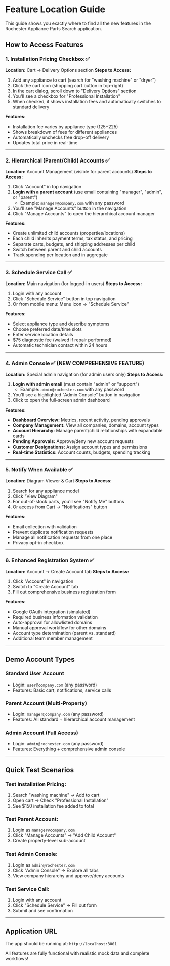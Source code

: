 # Feature Location Guide

This guide shows you exactly where to find all the new features in the Rochester Appliance Parts Search application.

## How to Access Features

### 1. **Installation Pricing Checkbox** ✅
**Location:** Cart → Delivery Options section
**Steps to Access:**
1. Add any appliance to cart (search for "washing machine" or "dryer")
2. Click the cart icon (shopping cart button in top-right)
3. In the cart dialog, scroll down to "Delivery Options" section
4. You'll see a checkbox for "Professional Installation"
5. When checked, it shows installation fees and automatically switches to standard delivery

**Features:**
- Installation fee varies by appliance type ($125-$225)
- Shows breakdown of fees for different appliances
- Automatically unchecks free drop-off delivery
- Updates total price in real-time

---

### 2. **Hierarchical (Parent/Child) Accounts** ✅
**Location:** Account Management (visible for parent accounts)
**Steps to Access:**
1. Click "Account" in top navigation
2. **Login with a parent account** (use email containing "manager", "admin", or "parent")
   - Example: `manager@company.com` with any password
3. You'll see "Manage Accounts" button in the navigation
4. Click "Manage Accounts" to open the hierarchical account manager

**Features:**
- Create unlimited child accounts (properties/locations)
- Each child inherits payment terms, tax status, and pricing
- Separate carts, budgets, and shipping addresses per child
- Switch between parent and child accounts
- Track spending per location and in aggregate

---

### 3. **Schedule Service Call** ✅
**Location:** Main navigation (for logged-in users)
**Steps to Access:**
1. Login with any account
2. Click "Schedule Service" button in top navigation
3. Or from mobile menu: Menu icon → "Schedule Service"

**Features:**
- Select appliance type and describe symptoms
- Choose preferred date/time slots
- Enter service location details
- $75 diagnostic fee (waived if repair performed)
- Automatic technician contact within 24 hours

---

### 4. **Admin Console** ✅ (NEW COMPREHENSIVE FEATURE)
**Location:** Special admin navigation (for admin users only)
**Steps to Access:**
1. **Login with admin email** (must contain "admin" or "support")
   - Example: `admin@rochester.com` with any password
2. You'll see a highlighted "Admin Console" button in navigation
3. Click to open the full-screen admin dashboard

**Features:**
- **Dashboard Overview:** Metrics, recent activity, pending approvals
- **Company Management:** View all companies, domains, account types
- **Account Hierarchy:** Manage parent/child relationships with expandable cards
- **Pending Approvals:** Approve/deny new account requests
- **Customer Designations:** Assign account types and permissions
- **Real-time Statistics:** Account counts, budgets, spending tracking

---

### 5. **Notify When Available** ✅
**Location:** Diagram Viewer & Cart
**Steps to Access:**
1. Search for any appliance model
2. Click "View Diagram" 
3. For out-of-stock parts, you'll see "Notify Me" buttons
4. Or access from Cart → "Notifications" button

**Features:**
- Email collection with validation
- Prevent duplicate notification requests
- Manage all notification requests from one place
- Privacy opt-in checkbox

---

### 6. **Enhanced Registration System** ✅
**Location:** Account → Create Account tab
**Steps to Access:**
1. Click "Account" in navigation
2. Switch to "Create Account" tab
3. Fill out comprehensive business registration form

**Features:**
- Google OAuth integration (simulated)
- Required business information validation
- Auto-approval for allowlisted domains
- Manual approval workflow for other domains
- Account type determination (parent vs. standard)
- Additional team member management

---

## Demo Account Types

### Standard User Account
- Login: `user@company.com` (any password)
- Features: Basic cart, notifications, service calls

### Parent Account (Multi-Property)
- Login: `manager@company.com` (any password)
- Features: All standard + hierarchical account management

### Admin Account (Full Access)
- Login: `admin@rochester.com` (any password)
- Features: Everything + comprehensive admin console

---

## Quick Test Scenarios

### Test Installation Pricing:
1. Search "washing machine" → Add to cart
2. Open cart → Check "Professional Installation"
3. See $150 installation fee added to total

### Test Parent Account:
1. Login as `manager@company.com`
2. Click "Manage Accounts" → "Add Child Account"
3. Create property-level sub-account

### Test Admin Console:
1. Login as `admin@rochester.com`
2. Click "Admin Console" → Explore all tabs
3. View company hierarchy and approve/deny accounts

### Test Service Call:
1. Login with any account
2. Click "Schedule Service" → Fill out form
3. Submit and see confirmation

---

## Application URL
The app should be running at: `http://localhost:3001`

All features are fully functional with realistic mock data and complete workflows! 